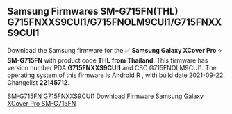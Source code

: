 <h2>Samsung Firmwares SM-G715FN(THL) G715FNXXS9CUI1/G715FNOLM9CUI1/G715FNXXS9CUI1</h2>
Download the Samsung firmware for the ✅ <strong>Samsung Galaxy XCover Pro </strong> ⭐ <strong>SM-G715FN</strong> with product code <strong>THL</strong> <strong> from Thailand</strong>. This firmware has version number PDA <strong>G715FNXXS9CUI1</strong> and CSC G715FNOLM9CUI1. The operating system of this firmware is Android R , with build date 2021-09-22. Changelist <strong>22145712</strong>.


[SM-G715FN](https://samfirm.shop/samsung/model/SM-G715FN)
[G715FNXXS9CUI1](https://samfirm.shop/samsung/pda/G715FNXXS9CUI1)
[Download Firmware Samsung Galaxy XCover Pro SM-G715FN](https://samfirm.shop/samsung/firmware/460315)

